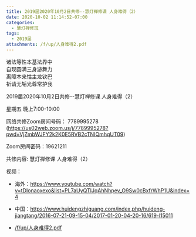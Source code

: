 ```yaml
---
title: 2019届2020年10月2日共修--慧灯禅修课 人身难得（2）
date: 2020-10-02 11:14:52-07:00
categories:
  - 慧灯禅修班
tags:
  - 2019届
attachments: /f/up/人身难得2.pdf
---
```

诸法等性本基法界中  
自现圆满三身游舞力  
离障本来怙主龙钦巴  
祈请无垢光尊常护我  

2019届2020年10月2日共修--慧灯禅修课 人身难得（2）

星期五 晚上7:00-10:00  

网络共修Zoom房间号码： 7789995278 (<https://us02web.zoom.us/j/7789995278?pwd=VjZmbWJFY2k2K0E5RVB2cTNIQmhqUT09>)

Zoom房间密码：19621211

共修内容: 慧灯禅修课 人身难得（2）                                

视频：

- 海外：<https://www.youtube.com/watch?v=tDIonaoxexo&list=PL7aUyQTIJqAhNhpev_O9Sw0cBxfrWhP1U&index=4>
- 中国：<https://www.huidengzhiguang.com/index.php/huideng-jiangtang/2016-07-21-09-15-04/2017-01-20-04-20-16/619-l15011>

- [/f/up/人身难得2.pdf](https://hdvblob.blob.core.windows.net/hdv/f/up/人身难得2.pdf) 